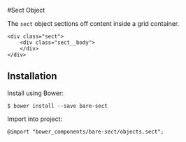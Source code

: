 #Sect Object

The `sect` object sections off content inside a grid container.

	<div class="sect">
		<div class="sect__body">
		</div>
	</div>

## Installation

Install using Bower:

	$ bower install --save bare-sect

Import into project:

	@import "bower_components/bare-sect/objects.sect";
